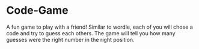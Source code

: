 # Code-Game
A fun game to play with a friend! Similar to wordle, each of you will chose a code and try to guess each others. The game will tell you how many guesses were the right number in the right position.  
